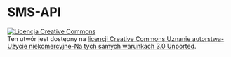 # SMS-API
<a rel="license" href="http://creativecommons.org/licenses/by-nc-sa/3.0/"><img alt="Licencja Creative Commons" style="border-width:0" src="http://i.creativecommons.org/l/by-nc-sa/3.0/88x31.png" /></a><br />Ten utwór jest dostępny na <a rel="license" href="http://creativecommons.org/licenses/by-nc-sa/3.0/">licencji Creative Commons Uznanie autorstwa-Użycie niekomercyjne-Na tych samych warunkach 3.0 Unported</a>.